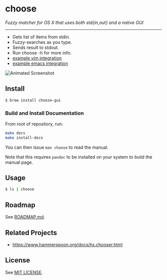 # choose

*Fuzzy matcher for OS X that uses both std{in,out} and a native GUI*

---

- Gets list of items from stdin.
- Fuzzy-searches as you type.
- Sends result to stdout.
- Run choose -h for more info.
- [example vim integration](./choose.vim)
- [example emacs integration](./choose.el)

![Animated Screenshot](/../Assets/screenshots/anim.gif?raw=true "Animated Screenshot")

## Install

```bash
$ brew install choose-gui
```

### Build and Install Documentation

From root of repository, run:

```bash
make docs
make install-docs
```

You can then issue `man choose` to read the manual.

Note that this requires `pandoc` to be installed on your system to build the
manual page.

## Usage

```bash
$ ls | choose
```

## Roadmap

See [ROADMAP.md](./ROADMAP.md).

## Related Projects

- https://www.hammerspoon.org/docs/hs.chooser.html

## License

See [MIT LICENSE](./LICENSE).
